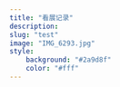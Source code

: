 ```yaml
---
title: "看展记录"
description: 
slug: "test"
image: "IMG_6293.jpg"
style:
    background: "#2a9d8f"
    color: "#fff"
---
```

